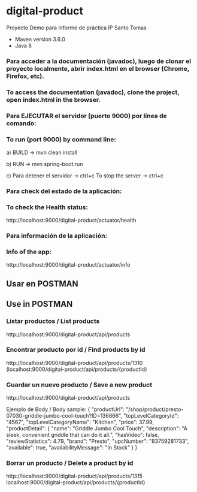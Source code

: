 # digital-product
Proyecto Demo para informe de práctica IP Santo Tomas

* Maven version 3.6.0
* Java 8

### Para acceder a la documentación (javadoc), luego de clonar el proyecto localmente, abrir index.html en el browser (Chrome, Firefox, etc). 
### To access the documentation (javadoc), clone the project, open index.html in the browser.

### Para EJECUTAR el servidor (puerto 9000) por línea de comando:
### To run (port 9000) by command line:

a)
BUILD -> mvn clean install

b)
RUN -> mvn spring-boot:run

c)
Para detener el servidor -> ctrl+c
To stop the server -> ctrl+c

### Para check del estado de la aplicación:
### To check the Health status:

http://localhost:9000/digital-product/actuator/health

### Para información de la aplicación:
### Info of the app:

http://localhost:9000/digital-product/actuator/info

## Usar en POSTMAN
## Use in POSTMAN

### Listar productos / List products
http://localhost:9000/digital-product/api/products

### Encontrar producto por id / Find products by id
http://localhost:9000/digital-product/api/products/1310  (localhost:9000/digital-product/api/products/{productId}

### Guardar un nuevo producto / Save a new product
http://localhost:9000/digital-product/api/products 

Ejemplo de Body / Body sample:
{
    "productUrl": "/shop/product/presto-07030-griddle-jumbo-cool-touch?ID=136866",
    "topLevelCategoryId": "4567",
    "topLevelCategoryName": "Kitchen",
    "price": 37.99,
    "productDetail": {
        "name": "Griddle Jumbo Cool Touch",
        "description": "A sleek, convenient griddle that can do it all.",
        "hasVideo": false,
        "reviewStatistics": 4.79,
        "brand": "Presto",
        "upcNumber": "83759281733",
        "available": true,
        "availabilityMessage": "In Stock"
    }
}

### Borrar un producto / Delete a product by id
http://localhost:9000/digital-product/api/products/1315 localhost:9000/digital-product/api/products/{productId}

